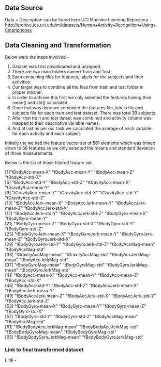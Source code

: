 ## Data Source 

Data + Description can be found here UCI Machine Learning Repository - http://archive.ics.uci.edu/ml/datasets/Human+Activity+Recognition+Using+Smartphones

## Data Cleaning and Transformation

Below were the steps involved - 

1. Dataset was first downloaded and unzipped.
2. There are two main folders named Train and Test.
3. Each containing files for features, labels for the subjects and their activities.
4. Our target was to combine all the files from train and test folder in proper manner. 
5. In order to achieve this first we only selected the features having their mean() and std() calculated.
6. Once that was done we combined the features file, labels file and subjects file for each train and test dataset. There was total 30 subjects.
7. After that train and test datset was combined and activity column was mapped to their descriptive variable names.
8. And at last as per our task we calculated the average of each variable for each activity and each subject.

Initially the we had the feature vector set of 561 elements which was trimed down to 66 features as we only selected the means and standard deviation of those measurements.

Below is the list of those filtered feature set.

 [1]"tBodyAcc-mean-X"           "tBodyAcc-mean-Y"           "tBodyAcc-mean-Z"           "tBodyAcc-std-X"           
 [5] "tBodyAcc-std-Y"            "tBodyAcc-std-Z"            "tGravityAcc-mean-X"        "tGravityAcc-mean-Y"       
 [9] "tGravityAcc-mean-Z"        "tGravityAcc-std-X"         "tGravityAcc-std-Y"         "tGravityAcc-std-Z"        
[13] "tBodyAccJerk-mean-X"       "tBodyAccJerk-mean-Y"       "tBodyAccJerk-mean-Z"       "tBodyAccJerk-std-X"       
[17] "tBodyAccJerk-std-Y"        "tBodyAccJerk-std-Z"        "tBodyGyro-mean-X"          "tBodyGyro-mean-Y"         
[21] "tBodyGyro-mean-Z"          "tBodyGyro-std-X"           "tBodyGyro-std-Y"           "tBodyGyro-std-Z"          
[25] "tBodyGyroJerk-mean-X"      "tBodyGyroJerk-mean-Y"      "tBodyGyroJerk-mean-Z"      "tBodyGyroJerk-std-X"      
[29] "tBodyGyroJerk-std-Y"       "tBodyGyroJerk-std-Z"       "tBodyAccMag-mean"          "tBodyAccMag-std"          
[33] "tGravityAccMag-mean"       "tGravityAccMag-std"        "tBodyAccJerkMag-mean"      "tBodyAccJerkMag-std"      
[37] "tBodyGyroMag-mean"         "tBodyGyroMag-std"          "tBodyGyroJerkMag-mean"     "tBodyGyroJerkMag-std"     
[41] "fBodyAcc-mean-X"           "fBodyAcc-mean-Y"           "fBodyAcc-mean-Z"           "fBodyAcc-std-X"           
[45] "fBodyAcc-std-Y"            "fBodyAcc-std-Z"            "fBodyAccJerk-mean-X"       "fBodyAccJerk-mean-Y"      
[49] "fBodyAccJerk-mean-Z"       "fBodyAccJerk-std-X"        "fBodyAccJerk-std-Y"        "fBodyAccJerk-std-Z"       
[53] "fBodyGyro-mean-X"          "fBodyGyro-mean-Y"          "fBodyGyro-mean-Z"          "fBodyGyro-std-X"          
[57] "fBodyGyro-std-Y"           "fBodyGyro-std-Z"           "fBodyAccMag-mean"          "fBodyAccMag-std"          
[61] "fBodyBodyAccJerkMag-mean"  "fBodyBodyAccJerkMag-std"   "fBodyBodyGyroMag-mean"     "fBodyBodyGyroMag-std"     
[65] "fBodyBodyGyroJerkMag-mean" "fBodyBodyGyroJerkMag-std" 

### Link to final transformed dataset 

Link - 
